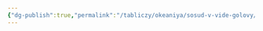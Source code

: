 ```yaml
---
{"dg-publish":true,"permalink":"/tabliczy/okeaniya/sosud-v-vide-golovy/","dgPassFrontmatter":true}
---
```



